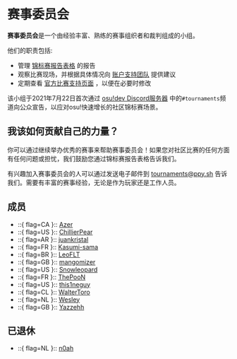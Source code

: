 # 赛事委员会

**赛事委员会**是一个由经验丰富、熟练的赛事组织者和裁判组成的小组。

他们的职责包括:

- 管理 [锦标赛报告表格](https://pif.ephemeral.ink/tournament-reports) 的报告
- 观察比赛现场，并根据具体情况向 [账户支持团队](/wiki/People/The_Team/Account_support_team) 提供建议
- 定期查看 [官方比赛支持页面](/wiki/Tournaments/Official_support) ，以便在必要时修改

该小组于2021年7月22日首次通过 [osu!dev Discord服务器](https://discord.com/invite/ppy) 中的`#tournaments`频道向公众宣告，以应对osu!快速增长的社区锦标赛场景。

## 我该如何贡献自己的力量？

你可以通过继续举办优秀的赛事来帮助赛事委员会！如果您对社区比赛的任何方面有任何问题或担忧，我们鼓励您通过锦标赛报告表格告诉我们。

有兴趣加入赛事委员会的人可以通过发送电子邮件到 [tournaments@ppy.sh](mailto:tournaments@ppy.sh) 告诉我们。需要有丰富的赛事经验，无论是作为玩家还是工作人员。

## 成员

- ::{ flag=CA }:: [Azer](https://osu.ppy.sh/users/2155578)
- ::{ flag=US }:: [ChillierPear](https://osu.ppy.sh/users/9501251)
- ::{ flag=AR }:: [juankristal](https://osu.ppy.sh/users/443656)
- ::{ flag=FR }:: [Kasumi-sama](https://osu.ppy.sh/users/6177263)
- ::{ flag=BR }:: [LeoFLT](https://osu.ppy.sh/users/3668779)
- ::{ flag=GB }:: [mangomizer](https://osu.ppy.sh/users/1893718)
- ::{ flag=US }:: [Snowleopard](https://osu.ppy.sh/users/3790227)
- ::{ flag=FR }:: [ThePooN](https://osu.ppy.sh/users/718454)
- ::{ flag=US }:: [this1neguy](https://osu.ppy.sh/users/1797189)
- ::{ flag=CL }:: [WalterToro](https://osu.ppy.sh/users/5281416)
- ::{ flag=NL }:: [Wesley](https://osu.ppy.sh/users/2407265)
- ::{ flag=GB }:: [Yazzehh](https://osu.ppy.sh/users/7068973)

## 已退休

- ::{ flag=NL }:: [n0ah](https://osu.ppy.sh/users/3086393)

